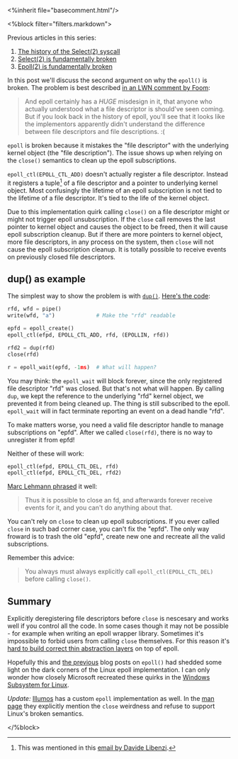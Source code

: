 <%inherit file="basecomment.html"/>

<%block filter="filters.markdown">

Previous articles in this series:

 1. [The history of the Select(2) syscall](/2016-11-01-a-brief-history-of-select2/)
 2. [Select(2) is fundamentally broken](/2017-01-06-select-is-fundamentally-broken/)
 3. [Epoll(2) is fundamentally broken](/2017-02-20-epoll-is-fundamentally-broken-12/)

In this post we'll discuss the second argument on why the `epoll()`
is broken. The problem is best described [in an LWN comment by Foom](https://lwn.net/Articles/430804/):

> And epoll certainly has a *HUGE* misdesign in it, that anyone who
> actually understood what a file descriptor is should've seen
> coming. But if you look back in the history of epoll, you'll see
> that it looks like the implementors apparently didn't understand the
> difference between file descriptors and file descriptions. :(

`epoll` is broken because it mistakes the "file descriptor" with the
underlying kernel object (the "file description"). The issue shows up
when relying on the `close()` semantics to clean up the epoll
subscriptions.

`epoll_ctl(EPOLL_CTL_ADD)` doesn't actually register a file
descriptor. Instead it registers a tuple[^tuple] of a file descriptor
and a pointer to underlying kernel object. Most confusingly the
lifetime of an epoll subscription is not tied to the lifetime of a
file descriptor. It's tied to the life of the kernel object.

Due to this implementation quirk calling `close()` on a file
descriptor might or might not trigger epoll unsubscription. If the
`close` call removes the last pointer to kernel object and causes the
object to be freed, then it will cause epoll subscription cleanup. But
if there are more pointers to kernel object, more file descriptors, in
any process on the system, then `close` will not cause the epoll
subscription cleanup. It is totally possible to receive events on
previously closed file descriptors.

[^tuple]: This was mentioned in this [email by Davide Libenzi](https://lkml.org/lkml/2008/2/26/298).

dup() as example
----

The simplest way to show the problem is with [`dup()`](http://man7.org/linux/man-pages/man2/dup.2.html). [Here's the code](https://github.com/majek/dump/blob/master/epoll/epoll-dup-example.c):

```.py
rfd, wfd = pipe()
write(wfd, "a")             # Make the "rfd" readable

epfd = epoll_create()
epoll_ctl(efpd, EPOLL_CTL_ADD, rfd, (EPOLLIN, rfd))

rfd2 = dup(rfd)
close(rfd)

r = epoll_wait(epfd, -1ms)  # What will happen?
```

You may think: the `epoll_wait` will block forever, since the only
registered file descriptor "rfd" was closed. But that's not what will
happen. By calling `dup`, we kept the reference to the underlying
"rfd" kernel object, we prevented it from being cleaned up.  The
thing is still subscribed to the epoll. `epoll_wait` will in fact
terminate reporting an event on a dead handle "rfd".

To make matters worse, you need a valid file descriptor handle to
manage subscriptions on "epfd". After we called
`close(rfd)`, there is no way to unregister it from epfd!

Neither of these will work:

```.py
epoll_ctl(efpd, EPOLL_CTL_DEL, rfd)
epoll_ctl(efpd, EPOLL_CTL_DEL, rfd2)
```

[Marc Lehmann phrased](http://lists.schmorp.de/pipermail/libev/2016q1/002680.html)
it well:

> Thus it is possible to close an fd, and afterwards forever
> receive events for it, and you can't do anything about that.

You can't rely on `close` to clean up epoll subscriptions.  If you
ever called `close` in such bad corner case, you can't fix the
"epfd". The only way froward is to trash the old "epfd", create new
one and recreate all the valid subscriptions.


Remember this advice:

> You always must always explicitly call `epoll_ctl(EPOLL_CTL_DEL)` before
> calling `close()`.

Summary
----


Explicitly deregistering file descriptors before `close` is nescesary
and works well if you control all the code. In some cases though it
may not be possible - for example when writing an epoll wrapper
library. Sometimes it's impossible to forbid users from calling
`close` themselves. For this reason it's [hard to build correct thin
abstraction layers](http://cvs.schmorp.de/libev/ev_epoll.c?view=markup#l41) on top of epoll.

Hopefully this and
[the previous](2017-02-20-epoll-is-fundamentally-broken-12/) blog
posts on `epoll()` had shedded some light on the dark corners of the
Linux epoll implementation. I can only wonder how closely Microsoft
recreated these quirks in the
[Windows Subsystem for Linux](https://en.wikipedia.org/wiki/Windows_Subsystem_for_Linux).

*Update:* [Illumos](https://illumos.org/) has a custom `epoll`
implementation as well. In the [man page](https://illumos.org/man/5/epoll)
they explicitly mention the `close` weirdness and refuse to support
Linux's broken semantics.

</%block>


